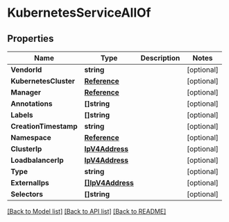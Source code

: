 # KubernetesServiceAllOf

## Properties

Name | Type | Description | Notes
------------ | ------------- | ------------- | -------------
**VendorId** | **string** |  | [optional] 
**KubernetesCluster** | [**Reference**](Reference.md) |  | [optional] 
**Manager** | [**Reference**](Reference.md) |  | [optional] 
**Annotations** | **[]string** |  | [optional] 
**Labels** | **[]string** |  | [optional] 
**CreationTimestamp** | **string** |  | [optional] 
**Namespace** | [**Reference**](Reference.md) |  | [optional] 
**ClusterIp** | [**IpV4Address**](IpV4Address.md) |  | [optional] 
**LoadbalancerIp** | [**IpV4Address**](IpV4Address.md) |  | [optional] 
**Type** | **string** |  | [optional] 
**ExternalIps** | [**[]IpV4Address**](IpV4Address.md) |  | [optional] 
**Selectors** | **[]string** |  | [optional] 

[[Back to Model list]](../README.md#documentation-for-models) [[Back to API list]](../README.md#documentation-for-api-endpoints) [[Back to README]](../README.md)


